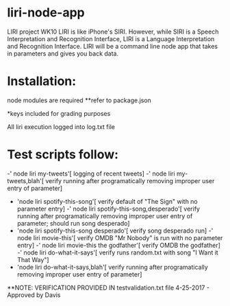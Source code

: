 # liri-node-app
LIRI project WK10
LIRI is like iPhone's SIRI. However, while SIRI is a Speech Interpretation and Recognition Interface, LIRI is a Language Interpretation and Recognition Interface. LIRI will be a command line node app that takes in parameters and gives you back data.

Installation:
==============
node modules are required
**refer to package.json

*keys included for grading purposes

All liri execution logged into log.txt file 

Test scripts follow:
====================

 -' node liri  my-tweets'[  logging of recent tweets]
 -' node liri  my-tweets,blah'[  verify running after programatically removing improper user entry of parameter]
 - 'node liri  spotify-this-song'[  verify default of "The Sign" with no parameter entry]
 -' node liri  spotify-this-song,desperado'[  verify running after programatically removing improper user entry of parameter; should run song desperado]
 - 'node liri  spotify-this-song desperado'[  verify song desperado run]
 -' node liri  movie-this'[  verify OMDB "Mr Nobody" is run with no parameter entry]
 -' node liri  movie-this the godfather'[  verify OMDB the godfather]
 -' node liri  do-what-it-says'[  verify runs random.txt with song "I Want it That Way"]
 - 'node liri  do-what-it-says,blah'[  verify running after programatically removing improper user entry of parameter]


**NOTE: VERIFICATION PROVIDED IN testvalidation.txt file 4-25-2017 - Approved by Davis